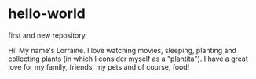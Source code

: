 # hello-world
first and new repository

Hi! 
My name's Lorraine. I love watching movies, sleeping, planting and collecting plants (in which I consider myself as a "plantita").
I have a great love for my family, friends, my pets and of course, food!
